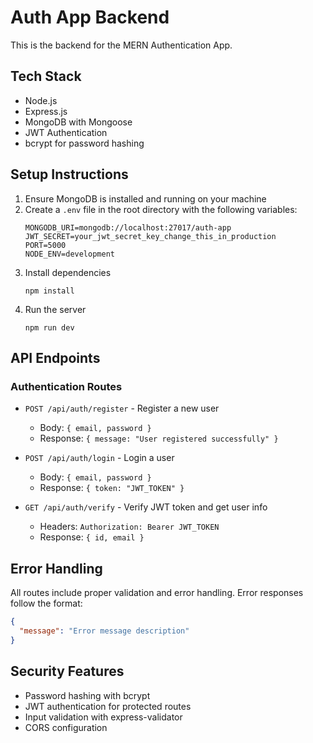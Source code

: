 
# Auth App Backend

This is the backend for the MERN Authentication App.

## Tech Stack

- Node.js
- Express.js
- MongoDB with Mongoose
- JWT Authentication
- bcrypt for password hashing

## Setup Instructions

1. Ensure MongoDB is installed and running on your machine
2. Create a `.env` file in the root directory with the following variables:
   ```
   MONGODB_URI=mongodb://localhost:27017/auth-app
   JWT_SECRET=your_jwt_secret_key_change_this_in_production
   PORT=5000
   NODE_ENV=development
   ```
3. Install dependencies
   ```
   npm install
   ```
4. Run the server
   ```
   npm run dev
   ```

## API Endpoints

### Authentication Routes

- `POST /api/auth/register` - Register a new user
  - Body: `{ email, password }`
  - Response: `{ message: "User registered successfully" }`

- `POST /api/auth/login` - Login a user
  - Body: `{ email, password }`
  - Response: `{ token: "JWT_TOKEN" }`

- `GET /api/auth/verify` - Verify JWT token and get user info
  - Headers: `Authorization: Bearer JWT_TOKEN`
  - Response: `{ id, email }`

## Error Handling

All routes include proper validation and error handling. Error responses follow the format:
```json
{
  "message": "Error message description"
}
```

## Security Features

- Password hashing with bcrypt
- JWT authentication for protected routes
- Input validation with express-validator
- CORS configuration
